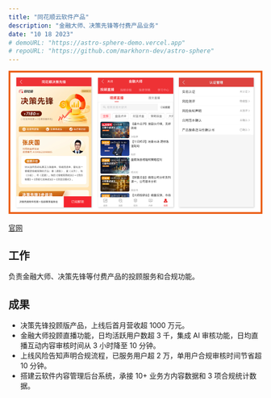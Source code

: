 ```yaml
---
title: "同花顺云软件产品"
description: "金融大师、决策先锋等付费产品业务"
date: "10 18 2023"
# demoURL: "https://astro-sphere-demo.vercel.app"
# repoURL: "https://github.com/markhorn-dev/astro-sphere"
---
```


![云软件产品](./ths01.webp)

[官网](https://www.ths123.com/soft.html)  

## 工作 
负责金融大师、决策先锋等付费产品的投顾服务和合规功能。

## 成果
- 决策先锋投顾版产品，上线后首月营收超 1000 万元。
- 金融大师投顾直播功能，日均活跃用户数超 3 千，集成 AI 审核功能，日均直播互动内容审核时间从 3 小时降至 10 分钟。
- 上线风险告知声明合规流程，已服务用户超 2 万，单用户合规审核时间节省超 10 分钟。 
- 搭建云软件内容管理后台系统，承接 10+ 业务方内容数据和 3 项合规统计数据。

